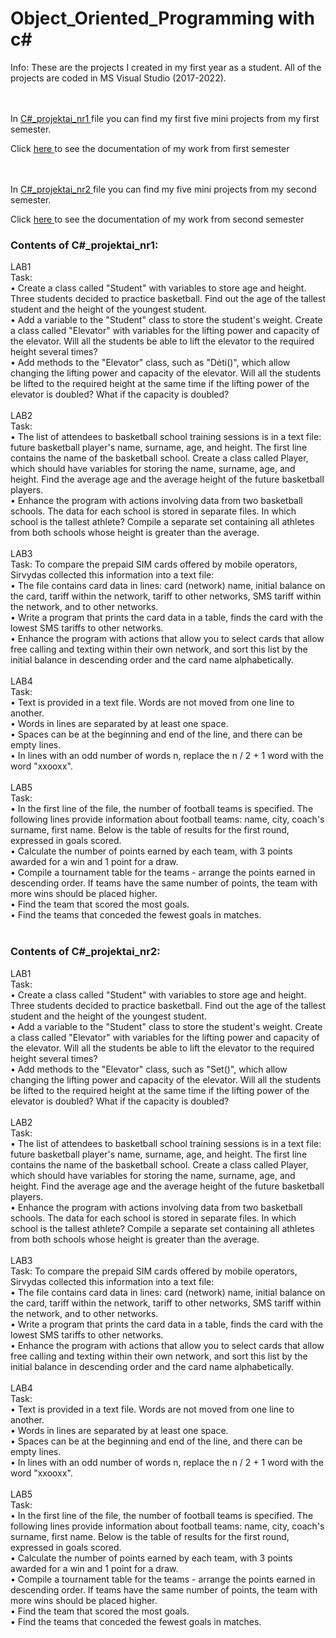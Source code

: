 # Object_Oriented_Programming with c#
Info: These are the projects I created in my first year as a student. All of the projects are coded in MS Visual Studio (2017-2022).

<br><br>
In  <a href="https://github.com/Martis16/Object_Oriented_Programming/tree/main/C%23_projektai_nr1"> C#_projektai_nr1 </a>
file you can find my first five mini projects from my first semester. 
<p>
  Click
  <a href="https://github.com/Martis16/Object_Oriented_Programming/blob/main/C%23_projektai_nr1/IFIN12_Burneika_Martynas.pdf"> here </a>
  to see the documentation of my work from first semester
</p>

<br><br>
In  <a href="https://github.com/Martis16/Object_Oriented_Programming/tree/main/C%23_projektai_nr2"> C#_projektai_nr2 </a>
file you can find my five mini projects from my second semester. 
<p>
  Click
  <a href="https://github.com/Martis16/Object_Oriented_Programming/blob/main/C%23_projektai_nr2/IFIN-12_Martynas_Burneika.pdf"> here </a>
  to see the documentation of my work from second semester
</p>

<h3>Contents of C#_projektai_nr1:</h3>

LAB1
<br>Task:
<br>• Create a class called "Student" with variables to store age and height. Three students decided to practice basketball. Find out the age of the tallest student and the height of the youngest student.
<br>• Add a variable to the "Student" class to store the student's weight. Create a class called "Elevator" with variables for the lifting power and capacity of the elevator. Will all the students be able to lift the elevator to the required height several times?
<br>• Add methods to the "Elevator" class, such as "Dėti()", which allow changing the lifting power and capacity of the elevator. Will all the students be lifted to the required height at the same time if the lifting power of the elevator is doubled? What if the capacity is doubled?
<br><br>
LAB2
<br>Task:
<br>• The list of attendees to basketball school training sessions is in a text file: future basketball player's name, surname, age, and height. The first line contains the name of the basketball school. Create a class called Player, which should have variables for storing the name, surname, age, and height. Find the average age and the average height of the future basketball players.
<br>• Enhance the program with actions involving data from two basketball schools. The data for each school is stored in separate files. In which school is the tallest athlete? Compile a separate set containing all athletes from both schools whose height is greater than the average.
<br><br>
LAB3
<br>Task:
To compare the prepaid SIM cards offered by mobile operators, Sirvydas collected this information into a text file:
<br>• The file contains card data in lines: card (network) name, initial balance on the card, tariff within the network, tariff to other networks, SMS tariff within the network, and to other networks.
<br>• Write a program that prints the card data in a table, finds the card with the lowest SMS tariffs to other networks.
<br>• Enhance the program with actions that allow you to select cards that allow free calling and texting within their own network, and sort this list by the initial balance in descending order and the card name alphabetically.
<br><br>
LAB4
<br>Task:
<br>• Text is provided in a text file. Words are not moved from one line to another.
<br>• Words in lines are separated by at least one space.
<br>• Spaces can be at the beginning and end of the line, and there can be empty lines.
<br>• In lines with an odd number of words n, replace the n / 2 + 1 word with the word "xxooxx".
<br><br>
LAB5
<br>Task:
<br>• In the first line of the file, the number of football teams is specified. The following lines provide information about football teams: name, city, coach's surname, first name. Below is the table of results for the first round, expressed in goals scored.
<br>• Calculate the number of points earned by each team, with 3 points awarded for a win and 1 point for a draw.
<br>• Compile a tournament table for the teams - arrange the points earned in descending order. If teams have the same number of points, the team with more wins should be placed higher.
<br>• Find the team that scored the most goals.
<br>• Find the teams that conceded the fewest goals in matches.
<br><br>


<h3>Contents of C#_projektai_nr2:</h3>
LAB1
<br>Task:
<br>• Create a class called "Student" with variables to store age and height. Three students decided to practice basketball. Find out the age of the tallest student and the height of the youngest student.
<br>• Add a variable to the "Student" class to store the student's weight. Create a class called "Elevator" with variables for the lifting power and capacity of the elevator. Will all the students be able to lift the elevator to the required height several times?
<br>• Add methods to the "Elevator" class, such as "Set()", which allow changing the lifting power and capacity of the elevator. Will all the students be lifted to the required height at the same time if the lifting power of the elevator is doubled? What if the capacity is doubled?
<br><br>
LAB2
<br>Task:
<br>• The list of attendees to basketball school training sessions is in a text file: future basketball player's name, surname, age, and height. The first line contains the name of the basketball school. Create a class called Player, which should have variables for storing the name, surname, age, and height. Find the average age and the average height of the future basketball players.
<br>• Enhance the program with actions involving data from two basketball schools. The data for each school is stored in separate files. In which school is the tallest athlete? Compile a separate set containing all athletes from both schools whose height is greater than the average.
<br><br>
LAB3
<br>Task:
To compare the prepaid SIM cards offered by mobile operators, Sirvydas collected this information into a text file:
<br>• The file contains card data in lines: card (network) name, initial balance on the card, tariff within the network, tariff to other networks, SMS tariff within the network, and to other networks.
<br>• Write a program that prints the card data in a table, finds the card with the lowest SMS tariffs to other networks.
<br>• Enhance the program with actions that allow you to select cards that allow free calling and texting within their own network, and sort this list by the initial balance in descending order and the card name alphabetically.
<br><br>
LAB4
<br>Task:
<br>• Text is provided in a text file. Words are not moved from one line to another.
<br>• Words in lines are separated by at least one space.
<br>• Spaces can be at the beginning and end of the line, and there can be empty lines.
<br>• In lines with an odd number of words n, replace the n / 2 + 1 word with the word "xxooxx".
<br><br>
LAB5
<br>Task:
<br>• In the first line of the file, the number of football teams is specified. The following lines provide information about football teams: name, city, coach's surname, first name. Below is the table of results for the first round, expressed in goals scored.
<br>• Calculate the number of points earned by each team, with 3 points awarded for a win and 1 point for a draw.
<br>• Compile a tournament table for the teams - arrange the points earned in descending order. If teams have the same number of points, the team with more wins should be placed higher.
<br>• Find the team that scored the most goals.
<br>• Find the teams that conceded the fewest goals in matches.
<br><br>





